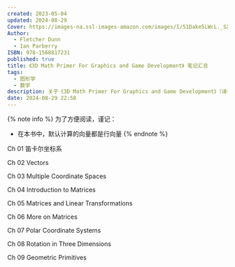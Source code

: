 ```yaml
---
created: 2023-05-04
updated: 2024-08-29
Cover: https://images-na.ssl-images-amazon.com/images/I/51Dake5LWcL._SX404_BO1,204,203,200_.jpg
Author:
  - Fletcher Dunn
  - Ian Parberry
ISBN: 978-1568817231
published: true
title: 《3D Math Primer For Graphics and Game Development》 笔记汇总
tags:
  - 图形学
  - 数学
description: 关于《3D Math Primer For Graphics and Game Development》（译名 《3D 数学基础：图形与游戏开发》）的阅读笔记，包含笛卡尔坐标系，矢量，坐标系转换等各种信息。
date: 2024-08-29 22:58
---
```


{% note info %}
为了方便阅读，谨记：
-   在本书中，默认计算的向量都是行向量
{% endnote %}

Ch 01 笛卡尔坐标系

Ch 02 Vectors

Ch 03 Multiple Coordinate Spaces

Ch 04 Introduction to Matrices

Ch 05 Matrices and Linear Transformations

Ch 06 More on Matrices

Ch 07 Polar Coordinate Systems

Ch 08 Rotation in Three Dimensions

Ch 09 Geometric Primitives

